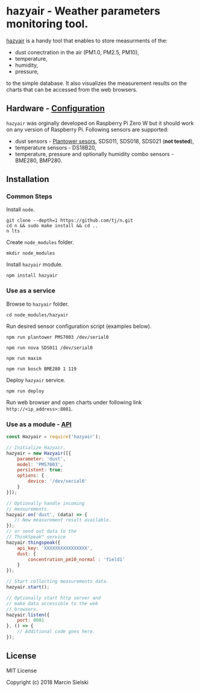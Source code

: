 # hazyair - Weather parameters monitoring tool. 

[hazyair](https://marcin-sielski.github.io/hazyair/) is a handy tool that enables to store measurments of the:
* dust conectration in the air (PM1.0, PM2.5, PM10),
* temperature,
* humidity,
* pressure,

to the simple database. It also visualizes the measurement results on the charts that can be accessed from the web
browsers.

## Hardware - [Configuration](https://github.com/marcin-sielski/hazyair/wiki)

```hazyair``` was orginally developed on Raspberry Pi Zero W but it should work on any version of Raspberry Pi.
Following sensors are supported:
* dust sensors - [Plantower sesors](https://github.com/perfectworks/node-plantower#supported-device-models),
SDS011, SDS018, SDS021 (__not tested__),
* temperature sensors - DS18B20,
* temperature, pressure and optionally humidity combo sensors - BME280, BMP280.

## Installation

### Common Steps

Install ```node```.

```
git clone --depth=1 https://github.com/tj/n.git
cd n && sudo make install && cd ..
n lts
```

Create ```node_modules``` folder.

```mkdir node_modules```

Install ```hazyair``` module.

```npm install hazyair```

### Use as a service

Browse to ```hazyair``` folder.

```cd node_modules/hazyair```

Run desired sensor configuration script (examples below).

```npm run plantower PMS7003 /dev/serial0```

```npm run nova SDS011 /dev/serial0```

```npm run maxim```

```npm run bosch BME280 1 119```

Deploy ```hazyair``` service.

```npm run deploy```

Run web browser and open charts under following link ```http://<ip_address>:8081```.

### Use as a module - [API](https://github.com/marcin-sielski/hazyair/wiki/API)


```javascript
const Hazyair = require('hazyair');

// Initialize Hazyair.
hazyair = new Hazyair([{    
    parameter: 'dust',
    model: 'PMS7003',
    persistent: true;
    options: {
        device: '/dev/serial0'
    }
}]);

// Optionally handle incoming
// measurements.
hazyair.on('dust', (data) => {
   // New measurement result available.
});
// or send out data to the
// ThinkSpeak™ service
hazyair.thingspeak({ 
    api_key: 'XXXXXXXXXXXXXXXX',
    dust: {
        concentration_pm10_normal : 'field1'
    }
});

// Start collecting measurements data.
hazyair.start();

// Optionally start http server and
// make data accessible to the web
// browsers.
hazyair.listen({
    port: 8081
}, () => {
    // Additional code goes here.
});
```

## License

MIT License

Copyright (c) 2018 Marcin Sielski
